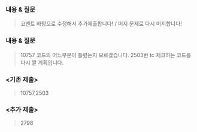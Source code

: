 ### 내용 & 질문

> 코멘트 바탕으로 수정해서 추가제출합니다! / 머지 문제로 다시 머지합니다!

### 내용 & 질문

> 10757 코드의 어느부분이 틀렸는지 모르겠습니다. 2503번 tc 체크하는 코드를 다시 짤 계획입니다.

### <기존 제출>

> 10757,2503

### <추가 제출>

> 2798
